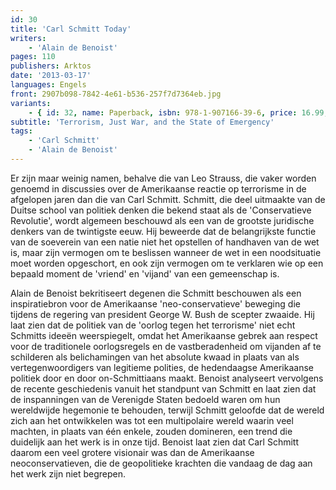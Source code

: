 ```yaml
---
id: 30
title: 'Carl Schmitt Today'
writers:
    - 'Alain de Benoist'
pages: 110
publishers: Arktos
date: '2013-03-17'
languages: Engels
front: 2907b098-7842-4e61-b536-257f7d7364eb.jpg
variants:
    - { id: 32, name: Paperback, isbn: 978-1-907166-39-6, price: 16.99, out_of_stock: 0 }
subtitle: 'Terrorism, Just War, and the State of Emergency'
tags:
    - 'Carl Schmitt'
    - 'Alain de Benoist'
---
```


Er zijn maar weinig namen, behalve die van Leo Strauss, die vaker worden genoemd in discussies over de Amerikaanse reactie op terrorisme in de afgelopen jaren dan die van Carl Schmitt. Schmitt, die deel uitmaakte van de Duitse school van politiek denken die bekend staat als de 'Conservatieve Revolutie', wordt algemeen beschouwd als een van de grootste juridische denkers van de twintigste eeuw. Hij beweerde dat de belangrijkste functie van de soeverein van een natie niet het opstellen of handhaven van de wet is, maar zijn vermogen om te beslissen wanneer de wet in een noodsituatie moet worden opgeschort, en ook zijn vermogen om te verklaren wie op een bepaald moment de 'vriend' en 'vijand' van een gemeenschap is.

Alain de Benoist bekritiseert degenen die Schmitt beschouwen als een inspiratiebron voor de Amerikaanse 'neo-conservatieve' beweging die tijdens de regering van president George W. Bush de scepter zwaaide. Hij laat zien dat de politiek van de 'oorlog tegen het terrorisme' niet echt Schmitts ideeën weerspiegelt, omdat het Amerikaanse gebrek aan respect voor de traditionele oorlogsregels en de vastberadenheid om vijanden af te schilderen als belichamingen van het absolute kwaad in plaats van als vertegenwoordigers van legitieme polities, de hedendaagse Amerikaanse politiek door en door on-Schmittiaans maakt. Benoist analyseert vervolgens de recente geschiedenis vanuit het standpunt van Schmitt en laat zien dat de inspanningen van de Verenigde Staten bedoeld waren om hun wereldwijde hegemonie te behouden, terwijl Schmitt geloofde dat de wereld zich aan het ontwikkelen was tot een multipolaire wereld waarin veel machten, in plaats van één enkele, zouden domineren, een trend die duidelijk aan het werk is in onze tijd. Benoist laat zien dat Carl Schmitt daarom een veel grotere visionair was dan de Amerikaanse neoconservatieven, die de geopolitieke krachten die vandaag de dag aan het werk zijn niet begrepen.
